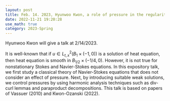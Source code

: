 ```yaml
---
layout: post
title: Feb. 14. 2023, Hyunwoo Kwon, a role of pressure in the regularity theory of Navier-Stokes equations
date: 2022-11-21 19:20:28 
use_math: true
category: 2023-Spring
---
```

 
Hyunwoo Kwon will give a talk at 2/14/2023. 

It is well-known that if $u\in L^2_{t,x}(B_1 \times (-1,0))$ is a solution of heat equation, then heat equation is smooth in $B_{1/2}\times (-1/4,0)$. However, it is not true for nonstationary Stokes and Navier-Stokes equations. In this expository talk, we first study a classical theory of Navier-Stokes equations that does not consider an effect of pressure. Next, by introducing suitable weak solutions, we control pressures by using harmonic analysis techniques such as div-curl lemmas and paraproduct decompositions. This talk is based on papers of Vassuer (2010) and Kwon-Ozanski (2022).
